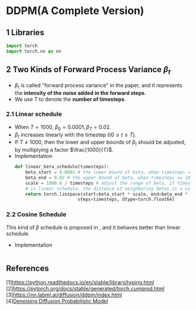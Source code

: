 # DDPM(A Complete Version)  
## 1 Libraries
``` python 
import torch
import torch.nn as nn
```
## 2 Two Kinds of Forward Process Variance $\beta_{t}$  
- $\beta_{t}$ is called "forward process variance" in the paper, and it represents the **intensity of the noise added in the forward steps**.  
- We use $T$ to denote the **number of timesteps**.   
### 2.1 Linear schedule  
- When $T = 1000$, $\beta_0 = 0.0001, \beta_T = 0.02$.  
- $\beta_{t}$ increases linearly with the timestep $t$($0 \leq t \leq T$).  
- If $T \neq 1000$, then the lower and upper bounds of $\beta_t$ should be adjusted, by multiplying a factor $\frac{1000}{T}$.  
- Implementation  
    ``` python
    def linear_beta_schedule(timesteps):
        beta_start = 0.0001 # the lower bound of beta, when timesteps == 1000
        beta_end = 0.02 # the upper bound of beta, when timesteps == 1000
        scale = 1000.0 / timesteps # adjust the range of beta, if timesteps != 1000
        # in linear schedule, the distance of neighboring betas is a constant
        return torch.linspace(start=beta_start * scale, end=beta_end * scale, 
                            steps=timesteps, dtype=torch.float64)
    ```
### 2.2 Cosine Schedule  
This kind of $\beta$ schedule is proposed in , and it behaves better than linear schedule.  
- Implementation  
    ``` python
    
    ```
## References  
[1]https://python.readthedocs.io/en/stable/library/typing.html  
[2]https://pytorch.org/docs/stable/generated/torch.cumprod.html  
[3]https://nn.labml.ai/diffusion/ddpm/index.html  
[4][Denoising Diffusion Probabilistic Model](https://arxiv.org/pdf/2006.11239.pdf)  